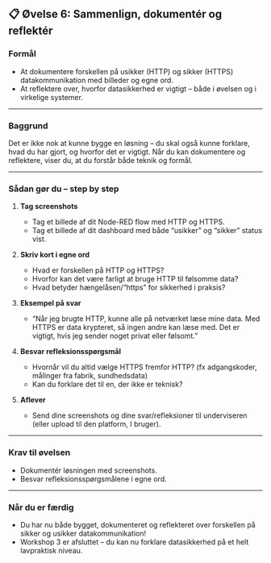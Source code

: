 ## 📋 Øvelse 6: Sammenlign, dokumentér og reflektér

### **Formål**

* At dokumentere forskellen på usikker (HTTP) og sikker (HTTPS) datakommunikation med billeder og egne ord.
* At reflektere over, hvorfor datasikkerhed er vigtigt – både i øvelsen og i virkelige systemer.

---

### **Baggrund**

Det er ikke nok at kunne bygge en løsning – du skal også kunne forklare, hvad du har gjort, og hvorfor det er vigtigt. Når du kan dokumentere og reflektere, viser du, at du forstår både teknik og formål.

---

### **Sådan gør du – step by step**

1. **Tag screenshots**

   * Tag et billede af dit Node-RED flow med HTTP og HTTPS.
   * Tag et billede af dit dashboard med både “usikker” og “sikker” status vist.

2. **Skriv kort i egne ord**

   * Hvad er forskellen på HTTP og HTTPS?
   * Hvorfor kan det være farligt at bruge HTTP til følsomme data?
   * Hvad betyder hængelåsen/“https” for sikkerhed i praksis?

3. **Eksempel på svar**

   * “Når jeg brugte HTTP, kunne alle på netværket læse mine data. Med HTTPS er data krypteret, så ingen andre kan læse med. Det er vigtigt, hvis jeg sender noget privat eller følsomt.”

4. **Besvar refleksionsspørgsmål**

   * Hvornår vil du altid vælge HTTPS fremfor HTTP? (fx adgangskoder, målinger fra fabrik, sundhedsdata)
   * Kan du forklare det til en, der ikke er teknisk?

5. **Aflever**

   * Send dine screenshots og dine svar/refleksioner til underviseren (eller upload til den platform, I bruger).

---

### **Krav til øvelsen**

* Dokumentér løsningen med screenshots.
* Besvar refleksionsspørgsmålene i egne ord.

---

### **Når du er færdig**

* Du har nu både bygget, dokumenteret og reflekteret over forskellen på sikker og usikker datakommunikation!
* Workshop 3 er afsluttet – du kan nu forklare datasikkerhed på et helt lavpraktisk niveau.
